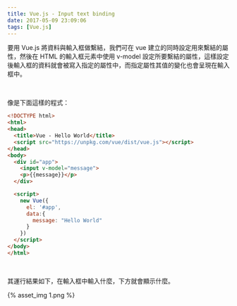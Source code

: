 ```yaml
---
title: Vue.js - Input text binding
date: 2017-05-09 23:09:06
tags: [Vue.js]
---
```


要用 Vue.js 將資料與輸入框做繫結，我們可在 vue 建立的同時設定用來繫結的屬性，然後在 HTML 的輸入框元素中使用 v-model 設定所要繫結的屬性，這樣設定後輸入框的資料就會被寫入指定的屬性中，而指定屬性其值的變化也會呈現在輸入框中。  

<!-- More -->

<br/>


像是下面這樣的程式：  

```html
<!DOCTYPE html>
<html>
<head>
  <title>Vue - Hello World</title>
  <script src="https://unpkg.com/vue/dist/vue.js"></script>
</head>
<body>
  <div id="app">
    <input v-model="message">
    <p>{{message}}</p>
  </div>

  <script>
    new Vue({
      el: '#app',
      data:{
        message: "Hello World"
      }      
    })
  </script>
</body>
</html>
```

<br/>


其運行結果如下，在輸入框中輸入什麼，下方就會顯示什麼。    

{% asset_img 1.png %}

<br/>
